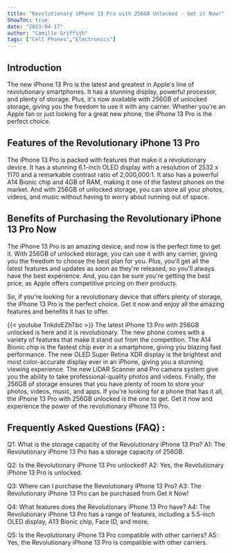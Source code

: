 ```yaml
---
title: "Revolutionary iPhone 13 Pro with 256GB Unlocked - Get it Now!"
ShowToc: true 
date: "2023-04-17"
author: "Camille Griffith" 
tags: ["Cell Phones","Electronics"]
---
```

## Introduction
The new iPhone 13 Pro is the latest and greatest in Apple's line of revolutionary smartphones. It has a stunning display, powerful processor, and plenty of storage. Plus, it's now available with 256GB of unlocked storage, giving you the freedom to use it with any carrier. Whether you're an Apple fan or just looking for a great new phone, the iPhone 13 Pro is the perfect choice. 

## Features of the Revolutionary iPhone 13 Pro
The iPhone 13 Pro is packed with features that make it a revolutionary device. It has a stunning 6.1-inch OLED display with a resolution of 2532 x 1170 and a remarkable contrast ratio of 2,000,000:1. It also has a powerful A14 Bionic chip and 4GB of RAM, making it one of the fastest phones on the market. And with 256GB of unlocked storage, you can store all your photos, videos, and music without having to worry about running out of space. 

## Benefits of Purchasing the Revolutionary iPhone 13 Pro Now
The iPhone 13 Pro is an amazing device, and now is the perfect time to get it. With 256GB of unlocked storage, you can use it with any carrier, giving you the freedom to choose the best plan for you. Plus, you'll get all the latest features and updates as soon as they're released, so you'll always have the best experience. And, you can be sure you're getting the best price, as Apple offers competitive pricing on their products. 

So, if you're looking for a revolutionary device that offers plenty of storage, the iPhone 13 Pro is the perfect choice. Get it now and enjoy all the amazing features and benefits it has to offer.

{{< youtube TnkdoEZhTbc >}} 
The latest iPhone 13 Pro with 256GB unlocked is here and it is revolutionary. The new phone comes with a variety of features that make it stand out from the competition. The A14 Bionic chip is the fastest chip ever in a smartphone, giving you blazing fast performance. The new OLED Super Retina XDR display is the brightest and most color-accurate display ever in an iPhone, giving you a stunning viewing experience. The new LiDAR Scanner and Pro camera system give you the ability to take professional-quality photos and videos. Finally, the 256GB of storage ensures that you have plenty of room to store your photos, videos, music, and apps. If you're looking for a phone that has it all, the iPhone 13 Pro with 256GB unlocked is the one to get. Get it now and experience the power of the revolutionary iPhone 13 Pro.

## Frequently Asked Questions (FAQ) :
Q1: What is the storage capacity of the Revolutionary iPhone 13 Pro?
A1: The Revolutionary iPhone 13 Pro has a storage capacity of 256GB.

Q2: Is the Revolutionary iPhone 13 Pro unlocked?
A2: Yes, the Revolutionary iPhone 13 Pro is unlocked.

Q3: Where can I purchase the Revolutionary iPhone 13 Pro?
A3: The Revolutionary iPhone 13 Pro can be purchased from Get it Now!

Q4: What features does the Revolutionary iPhone 13 Pro have?
A4: The Revolutionary iPhone 13 Pro has a range of features, including a 5.5-inch OLED display, A13 Bionic chip, Face ID, and more.

Q5: Is the Revolutionary iPhone 13 Pro compatible with other carriers?
A5: Yes, the Revolutionary iPhone 13 Pro is compatible with other carriers.


